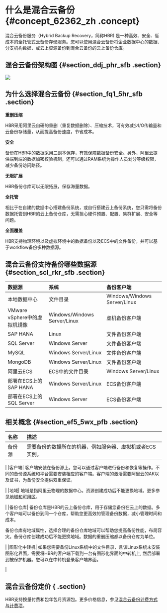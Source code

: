 # 什么是混合云备份 {#concept_62362_zh .concept}

混合云备份服务（Hybrid Backup Recovery，简称HBR\) 是一种高效、安全、低成本的全托管式云备份存储服务。您可以使用混合云备份将企业数据中心的数据、分支机构数据，或云上资源备份到混合云备份的云上备份仓库。

## 混合云备份架构图 {#section_ddj_phr_sfb .section}

![](http://static-aliyun-doc.oss-cn-hangzhou.aliyuncs.com/assets/img/40327/155434380921064_zh-CN.png)

## 为什么选择混合云备份 {#section_fq1_5hr_sfb .section}

**重删压缩**

HBR采用阿里云自研的重删（重复数据删除）、压缩技术，可有效减少I/O传输量和云备份存储量，从而提高备份速度，节省成本。

**安全**

备份在HBR中的数据采用三副本保存，有效保障数据备份安全。另外，阿里云提供端到端的数据加密校验机制，还可以通过RAM系统为操作人员划分等级权限，减少备份访问路径。

**无限扩展**

HBR备份仓库可以无限拓展，保存海量数据。

**全托管**

相比于在自建的数据中心搭建备份系统，或自行搭建云上备份系统，您只需将备份数据托管到HBR的云上备份仓库，无需担心硬件预置、配置、集群扩展、安全等问题。

**全面覆盖**

HBR支持物理环境以及虚拟环境中的数据备份以及ECS中的文件备份，并可以基于workflow备份多种数据源。

## 混合云备份支持备份哪些数据源 {#section_scl_rkr_sfb .section}

|数据源|系统|备份客户端|
|:--|:-|:----|
|本地数据中心|文件目录|Windows/Windows Server/Linux|文件备份客户端|
|VMware vSphere中的虚拟机镜像|Windows/Windows Server/Linux|虚机备份客户端|
|SAP HANA|Linux|文件备份客户端|
|SQL Server|Windows Server|文件备份客户端|
|MySQL|Windows Server/Linux|文件备份客户端|
|MongoDB|Windows Server/Linux|文件备份客户端|
|阿里云ECS|ECS中的文件目录|Windows Server/Linux|ECS备份客户端|
|部署在ECS上的SAP HANA|Windows Server/Linux|ECS备份客户端|
|部署在ECS上的SQL Server|Windows Server|ECS备份客户端|

## 相关概念 {#section_ef5_5wx_pfb .section}

|名称|描述|
|:-|:-|
|备份源| 需要备份的数据所在的机器，例如服务器、虚拟机或者ECS实例。

 |
|客户端| 客户端安装在备份源上。您可以通过客户端进行备份和恢复等操作。不同的备份源系统和平台需要安装相应的客户端。客户端的激活需要阿里云的AK以及证书，为备份安全提供双重保证。

 |
|地域| 地域是指阿里云物理的数据中心。资源创建成功后不能更换地域。更多参见[地域和可用区](../../../../../cn.zh-CN/通用参考/地域和可用区.md)。

 |
|备份仓库| 备份仓库是HBR的云上备份仓库，用于存储您备份在云上的数据。多个客户端可以备份到同一个仓库，帮助您更高效的管理备份数据，减小管理时间和成本。

 备份仓库有地域属性，选择合理的备份仓库地域可以帮助您提高备份性能，布局容灾。备份仓库创建成功后不能更换地域。数据的重删压缩都以备份仓库为单位。

 |
|图形化中转机| 如果您需要备份Linux系统中的文件目录，且该Linux系统未安装图形化界面，需要将HBR的客户端下载到一台有图形化界面的中转机上, 然后部署到被保护机器。您可以在中转机登录客户端界面。

 |

## 混合云备份定价 { .section}

HBR支持按量付费和包年包月资源包。更多价格信息，参见[混合云备份计费方式与计费项](../../../../../cn.zh-CN/产品定价/计费方式与计费项.md)。

